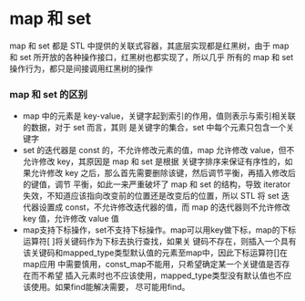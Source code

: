 # map 和 set

map 和 set 都是 STL 中提供的关联式容器，其底层实现都是红黑树，由于 map 和 set 所开放的各种操作接口，红黑树也都实现了，所以几乎
所有的 map 和 set 操作行为，都只是间接调用红黑树的操作

### map 和 set 的区别

- map 中的元素是 key-value，关键字起到索引的作用，值则表示与索引相关联的数据，对于 set 而言，其则
是关键字的集合，set 中每个元素只包含一个关键字
- set 的迭代器是 const 的，不允许修改元素的值，map 允许修改 value，但不允许修改 key，其原因是 map 和 set 是根据
关键字排序来保证有序性的，如果允许修改 key 之后，那么首先需要删除该键，然后调节平衡，再插入修改后的键值，调节
平衡，如此一来严重破坏了 map 和 set 的结构，导致 iterator 失效，不知道应该指向改变前的位置还是改变后的位置，所以 STL 将
set 迭代器设置成 const，不允许修改迭代器的值，而 map 的迭代器则不允许修改 key 值，允许修改 value 值
- map支持下标操作，set不支持下标操作。map可以用key做下标，map的下标运算符[ ]将关键码作为下标去执行查找，如果关
键码不存在，则插入一个具有该关键码和mapped_type类型默认值的元素至map中，因此下标运算符[]在map应用
中需要慎用，const_map不能用，只希望确定某一个关键值是否存在而不希望
插入元素时也不应该使用，mapped_type类型没有默认值也不应该使用。如果find能解决需要，
尽可能用find。


